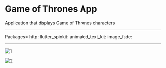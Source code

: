 # Game of Thrones App

Application that displays Game of Thrones characters
*****
Packages=
 http:
 flutter_spinkit:
 animated_text_kit: 
 image_fade:
*****
![1](https://github.com/BilalSevinc16/Game-of-Thrones-App/assets/146417248/d3aa6631-46d3-4219-aaf0-838b7f6397a2)

![2](https://github.com/BilalSevinc16/Game-of-Thrones-App/assets/146417248/3171e6f1-d165-41d7-bf79-87bda364743b)




